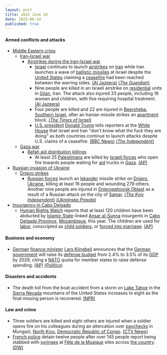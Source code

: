 ```yaml
---
layout: post
title: 2025 June 24
date: 2025-06-24
published: true
---
```



#### Armed conflicts and attacks

* [Middle Eastern crisis](https://en.wikipedia.org/wiki/Middle_Eastern_crisis_%282023-present%29 "Middle Eastern crisis (2023-present)")
  * [Iran–Israel war](https://en.wikipedia.org/wiki/Iran%E2%80%93Israel_war "Iran–Israel war")
    * [Airstrikes during the Iran–Israel war](https://en.wikipedia.org/wiki/List_of_attacks_during_the_Iran%E2%80%93Israel_war#Operation_Rising_Lion "List of attacks during the Iran–Israel war")
      * [Israel](https://en.wikipedia.org/wiki/Israel "Israel") continues to launch [airstrikes](https://en.wikipedia.org/wiki/Airstrike "Airstrike") on [Iran](https://en.wikipedia.org/wiki/Iran "Iran") while Iran launches a wave of [ballistic missiles](https://en.wikipedia.org/wiki/Ballistic_missile "Ballistic missile") at Israel despite the [United States](https://en.wikipedia.org/wiki/United_States "United States") claiming a [ceasefire](https://en.wikipedia.org/wiki/Ceasefire "Ceasefire") had been reached between the warring sides. [(Al Jazeera)](https://aje.io/7jaly7) [(*The Guardian*)](https://www.theguardian.com/world/live/2025/jun/24/israel-iran-war-live-updates-trump-declares-ceasefire-tehran-attack-us-base-qatar?CMP=share_btn_url&page=with%3Ablock-685a08ba8f087a952d11a347#block-685a08ba8f087a952d11a347)
      * Nine people are killed in an Israeli airstrike on [residential](https://en.wikipedia.org/wiki/Residential "Residential") units in [Gilan](https://en.wikipedia.org/wiki/Gilan "Gilan"), Iran. The attack also injured 33 people, including 16 women and children, with five requiring hospital treatment. [(Al Jazeera)](https://aje.io/7jaly7?update=3796482)
      * Four people are killed and 22 are injured in [Beersheba](https://en.wikipedia.org/wiki/Beersheba "Beersheba"), [Southern Israel](https://en.wikipedia.org/wiki/Southern_District_%28Israel%29 "Southern District (Israel)"), after an Iranian missile strikes an [apartment](https://en.wikipedia.org/wiki/Apartment "Apartment") block. [(*The Times of Israel*)](https://www.timesofisrael.com/4-killed-in-beersheba-as-iran-fires-multiple-missile-salvos-just-before-ceasefire/)
      * [U.S. president](https://en.wikipedia.org/wiki/President_of_the_United_States "President of the United States") [Donald Trump](https://en.wikipedia.org/wiki/Donald_Trump "Donald Trump") tells reporters at the [White House](https://en.wikipedia.org/wiki/White_House "White House") that Israel and Iran "don't know what the fuck they are doing" as both countries continue to launch attacks despite U.S. claims of a ceasefire. [(BBC News)](https://www.bbc.co.uk/news/live/cn7ze4vmk2pt) [(*The Independent*)](https://www.independent.co.uk/news/world/americas/us-politics/trump-iran-israel-what-theyre-doing-b2775841.html)
  * [Gaza war](https://en.wikipedia.org/wiki/Gaza_war "Gaza war")
    * [Rafah aid distribution killings](https://en.wikipedia.org/wiki/Rafah_aid_distribution_killings "Rafah aid distribution killings")
      * At least 25 [Palestinians](https://en.wikipedia.org/wiki/Palestinians "Palestinians") are killed by [Israeli forces](https://en.wikipedia.org/wiki/Israeli_defence_forces "Israeli defence forces") who open fire towards people waiting for [aid](https://en.wikipedia.org/wiki/Humanitarian_aid "Humanitarian aid") trucks in [Gaza](https://en.wikipedia.org/wiki/Gaza_Strip "Gaza Strip"). [(AP)](https://apnews.com/article/israel-palestinians-hamas-war-06-24-2025-dbbdba6c1986376e6e09900650814412)
* [Russian invasion of Ukraine](https://en.wikipedia.org/wiki/Russian_invasion_of_Ukraine "Russian invasion of Ukraine")
  * [Dnipro strikes](https://en.wikipedia.org/wiki/Dnipro_strikes_%282022%E2%80%93present%29 "Dnipro strikes (2022–present)")
    * [Russian forces](https://en.wikipedia.org/wiki/Russian_Armed_Forces "Russian Armed Forces") launch an [Iskander](https://en.wikipedia.org/wiki/9K720_Iskander "9K720 Iskander") missile strike on [Dnipro](https://en.wikipedia.org/wiki/Dnipro "Dnipro"), [Ukraine](https://en.wikipedia.org/wiki/Ukraine "Ukraine"), killing at least 16 people and wounding 279 others. Another nine people are injured in [Dnipropetrovsk Oblast](https://en.wikipedia.org/wiki/Dnipropetrovsk_Oblast "Dnipropetrovsk Oblast") as a result of a Russian attack on the city of [Samar](https://en.wikipedia.org/wiki/Samar%2C_Ukraine "Samar, Ukraine"). [(*The Kyiv Independent*)](https://kyivindependent.com/russia-strikes-dnipro-with-ballistic-missiles-hits-civilian-train06-2025/) [(*Ukrainska Pravda*)](https://www.pravda.com.ua/eng/news/2025/06/24/7518465/)
* [Insurgency in Cabo Delgado](https://en.wikipedia.org/wiki/Insurgency_in_Cabo_Delgado "Insurgency in Cabo Delgado")
  * [Human Rights Watch](https://en.wikipedia.org/wiki/Human_Rights_Watch "Human Rights Watch") reports that at least 120 children have been abducted by [Islamic State](https://en.wikipedia.org/wiki/Islamic_State "Islamic State")-linked [Ansar al-Sunna](https://en.wikipedia.org/wiki/Al-Shabaab_%28Mozambique%29 "Al-Shabaab (Mozambique)") insurgents in [Cabo Delgado Province](https://en.wikipedia.org/wiki/Cabo_Delgado_Province "Cabo Delgado Province"), [Mozambique](https://en.wikipedia.org/wiki/Mozambique "Mozambique"), this year. The children are used for [labor](https://en.wikipedia.org/wiki/Child_labor "Child labor"), conscripted as [child soldiers](https://en.wikipedia.org/wiki/Child_soldier "Child soldier"), or [forced into marriage](https://en.wikipedia.org/wiki/Child_marriage "Child marriage"). [(AP)](https://apnews.com/article/mozambique-shabab-insurgents-child-kidnap-ebb0df840676355f7e261d132ec49d91)

#### Business and economy

* [German](https://en.wikipedia.org/wiki/Germany "Germany") [finance minister](https://en.wikipedia.org/wiki/Federal_Ministry_of_Finance_%28Germany%29 "Federal Ministry of Finance (Germany)") [Lars Klingbeil](https://en.wikipedia.org/wiki/Lars_Klingbeil "Lars Klingbeil") announces that the [German government](https://en.wikipedia.org/wiki/German_government "German government") will raise its [defense budget](https://en.wikipedia.org/wiki/Defense_budget "Defense budget") from 2.4% to 3.5% of its [GDP](https://en.wikipedia.org/wiki/GDP "GDP") by 2029, citing a [NATO](https://en.wikipedia.org/wiki/NATO "NATO") quota for member states to raise defense spending. [(AP)](https://apnews.com/article/germany-defense-spending-budget-nato-169e869922af3d349329ac1a921e634d) [(*Politico*)](https://www.politico.eu/article/friedrich-merz-germany-major-nato-defense-boost-donald-trump-us-eu-military-budget-ukraine-russia/)

#### Disasters and accidents

* The death toll from the boat accident from a storm on [Lake Tahoe](https://en.wikipedia.org/wiki/Lake_Tahoe "Lake Tahoe") in the [Sierra Nevada](https://en.wikipedia.org/wiki/Sierra_Nevada "Sierra Nevada") mountains of the United States increases to eight as the final missing person is recovered. [(NPR)](https://www.npr.org/2025/06/24/nx-s1-5442739/last-body-found-boat-capsizes-lake-tahoe-storm-death-toll-8)

#### Law and crime

* Three soldiers are killed and eight others are injured when a soldier opens fire on his colleagues during an altercation over [paychecks](https://en.wikipedia.org/wiki/Paycheck "Paycheck") in Mungazi, [North Kivu](https://en.wikipedia.org/wiki/North_Kivu "North Kivu"), [Democratic Republic of Congo](https://en.wikipedia.org/wiki/Democratic_Republic_of_Congo "Democratic Republic of Congo"). [(CTV News)](https://www.ctvnews.ca/world/article/congolese-soldier-kills-3-colleagues-during-altercation-in-the-conflict-hit-east/)
* [French police](https://en.wikipedia.org/wiki/Law_enforcement_in_France "Law enforcement in France") detain twelve people after over 145 people report being stabbed with [syringes](https://en.wikipedia.org/wiki/Syringe "Syringe") at [Fête de la Musique](https://en.wikipedia.org/wiki/F%C3%AAte_de_la_Musique "Fête de la Musique") sites across [the country](https://en.wikipedia.org/wiki/France "France"). [(DW)](https://www.dw.com/en/france-145-festivalgoers-jabbed-with-syringes/a-73012961)
